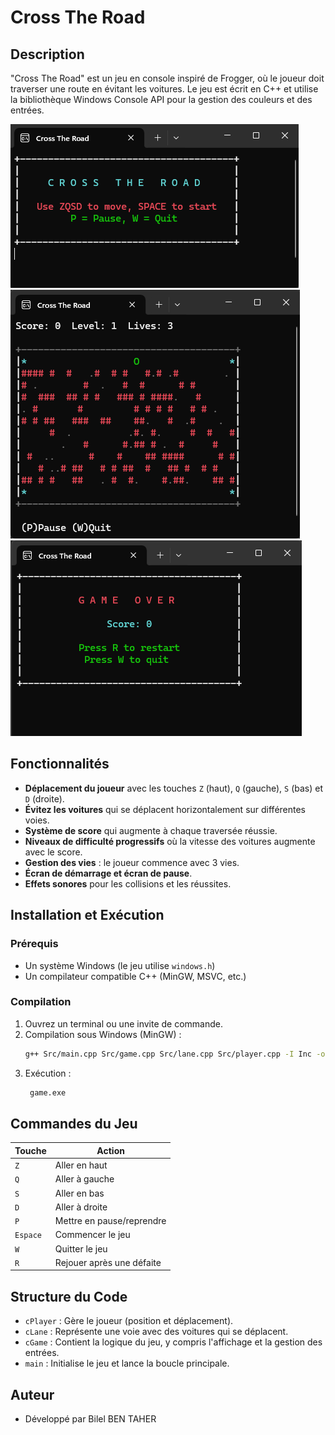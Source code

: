 # Cross The Road

## Description
"Cross The Road" est un jeu en console inspiré de Frogger, où le joueur doit traverser une route en évitant les voitures. Le jeu est écrit en C++ et utilise la bibliothèque Windows Console API pour la gestion des couleurs et des entrées.

![Aperçu du Cross-The-Road-Game](images/image1.png)
![Deuxième aperçu](images/image2.png)
![Troisième aperçu](images/image3.png)

## Fonctionnalités
- **Déplacement du joueur** avec les touches `Z` (haut), `Q` (gauche), `S` (bas) et `D` (droite).
- **Évitez les voitures** qui se déplacent horizontalement sur différentes voies.
- **Système de score** qui augmente à chaque traversée réussie.
- **Niveaux de difficulté progressifs** où la vitesse des voitures augmente avec le score.
- **Gestion des vies** : le joueur commence avec 3 vies.
- **Écran de démarrage et écran de pause**.
- **Effets sonores** pour les collisions et les réussites.

## Installation et Exécution
### Prérequis
- Un système Windows (le jeu utilise `windows.h`)
- Un compilateur compatible C++ (MinGW, MSVC, etc.)

### Compilation
1. Ouvrez un terminal ou une invite de commande.
2. Compilation sous Windows (MinGW) :
   ```sh
   g++ Src/main.cpp Src/game.cpp Src/lane.cpp Src/player.cpp -I Inc -o game.exe
   ```
3. Exécution :
   ```sh
    game.exe
   ```

## Commandes du Jeu
| Touche | Action |
|--------|--------|
| `Z` | Aller en haut |
| `Q` | Aller à gauche |
| `S` | Aller en bas |
| `D` | Aller à droite |
| `P` | Mettre en pause/reprendre |
| `Espace` | Commencer le jeu |
| `W` | Quitter le jeu |
| `R` | Rejouer après une défaite |

## Structure du Code
- `cPlayer` : Gère le joueur (position et déplacement).
- `cLane` : Représente une voie avec des voitures qui se déplacent.
- `cGame` : Contient la logique du jeu, y compris l'affichage et la gestion des entrées.
- `main` : Initialise le jeu et lance la boucle principale.

## Auteur
- Développé par Bilel BEN TAHER
